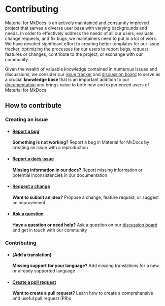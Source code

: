 # Contributing

Material for MkDocs is an actively maintained and constantly improved project
that serves a diverse user base with varying backgrounds and needs. In order to
effectively address the needs of all our users, evaluate change requests, and
fix bugs, we maintainers need to put in a lot of work. We have devoted
significant effort to creating better templates for our issue tracker,
optimizing the processes for our users to report bugs, request features or
changes, contribute to the project, or exchange with our community.

Given the wealth of valuable knowledge contained in numerous issues and
discussions, we consider our [issue tracker] and [discussion board] to serve as
a crucial __knowledge base__ that is an important addition to our [documentation]
and brings value to both new and experienced users of Material for MkDocs.

  [discussion board]: https://github.com/squidfunk/mkdocs-material/discussions
  [issue tracker]: https://github.com/squidfunk/mkdocs-material/issues
  [documentation]: https://squidfunk.github.io/mkdocs-material/

## How to contribute

### Creating an issue

-   #### [Report a bug]

    __Something is not working?__ Report a bug in Material for MkDocs by
    creating an issue with a reproduction

-   #### [Report a docs issue]

    __Missing information in our docs?__ Report missing information or
    potential inconsistencies in our documentation

-   #### [Request a change]

    __Want to submit an idea?__ Propose a change, feature request, or
    suggest an improvement

-   #### [Ask a question]

    __Have a question or need help?__ Ask a question on our [discussion board]
    and get in touch with our community

### Contributing

-   #### [Add a translation]

    __Missing support for your language?__ Add missing translations for a new
    or already supported language

-   #### [Create a pull request]

    __Want to create a pull request?__ Learn how to create a comprehensive
    and useful pull request (PR)s

  [Report a bug]: reporting-a-bug.md
  [Report a docs issue]: reporting-a-docs-issue.md
  [Request a change]: requesting-a-change.md
  [Ask a question]: https://github.com/squidfunk/mkdocs-material/discussions
  [Add translations]: https://github.com/squidfunk/mkdocs-material/adding-translations
  [Create a pull request]: https://github.com/squidfunk/mkdocs-material/pulls
